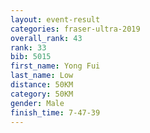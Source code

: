 ```yaml
---
layout: event-result 
categories: fraser-ultra-2019 
overall_rank: 43
rank: 33
bib: 5015
first_name: Yong Fui
last_name: Low
distance: 50KM
category: 50KM
gender: Male
finish_time: 7-47-39
---
```

